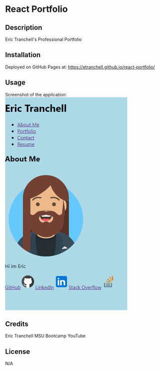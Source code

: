 # React Portfolio

## Description

Eric Tranchell's Professional Portfolio

## Installation

Deployed on GitHub Pages at: https://etranchell.github.io/react-portfolio/

## Usage

Screenshot of the application:
![Alt text](image.png)



## Credits

Eric Tranchell
MSU Bootcamp
YouTube

## License

N/A
